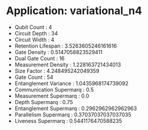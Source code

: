 # Application: variational_n4
- Qubit Count : 4
- Circuit Depth : 34
- Circuit Width : 4
- Retention Lifespan : 3.5263605246161616
- Gate Density : 0.5147058823529411
- Dual Gate Count : 16
- Measurement Density : 1.228163721434013
- Size Factor : 4.248495242049359
- Gate Count : 54
- Entanglement Variance : 1.0435968174739092
- Communication Supermarq : 0.5
- Measurement Supermarq : 0.0
- Depth Supermarq : 0.75
- Entanglement Supermarq : 0.2962962962962963
- Parallelism Supermarq : 0.37037037037037035
- Liveness Supermarq : 0.5441176470588235
